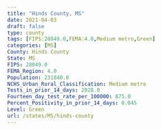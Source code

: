 ```yaml
---
title: "Hinds County, MS"
date: 2021-04-03
draft: false
type: county
tags: [FIPS:28049.0,FEMA:4.0,Medium metro,Green]
categories: [MS]
County: Hinds County
State: MS
FIPS: 28049.0
FEMA_Region: 4.0
Population: 231840.0
NCHS_Urban_Rural_Classification: Medium metro
Tests_in_prior_14_days: 2028.0
Fourteen_day_test_rate_per_100000: 875.0
Percent_Positivity_in_prior_14_days: 0.045
Level: Green
url: /states/MS/hinds-county
---
```



